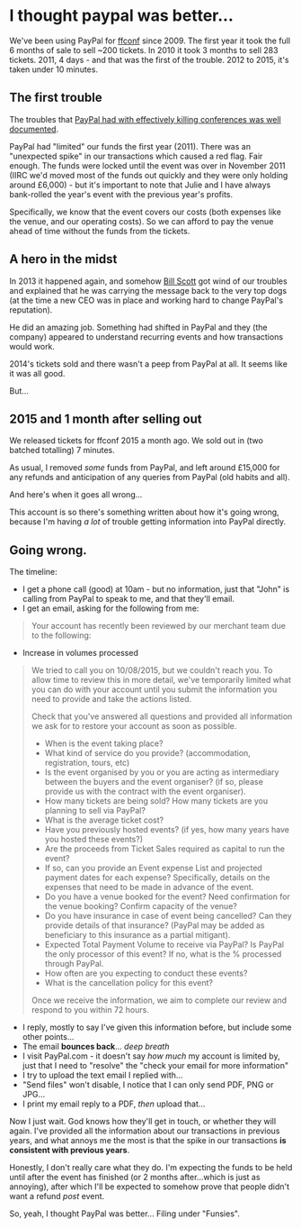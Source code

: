 # I thought paypal was better...

We've been using PayPal for [ffconf](http://ffconf.org) since 2009. The first year it took the full 6 months of sale to sell ~200 tickets. In 2010 it took 3 months to sell 283 tickets. 2011, 4 days - and that was the first of the trouble. 2012 to 2015, it's taken under 10 minutes.

<!--more-->

## The first trouble

The troubles that [PayPal had with effectively killing conferences was well documented](http://www.creativebloq.com/netmag/burned-paypal-9126093).

PayPal had "limited" our funds the first year (2011). There was an "unexpected spike" in our transactions which caused a red flag. Fair enough. The funds were locked until the event was over in November 2011 (IIRC we'd moved most of the funds out quickly and they were only holding around £6,000) - but it's important to note that Julie and I have always bank-rolled the year's event with the previous year's profits.

Specifically, we know that the event covers our costs (both expenses like the venue, and our operating costs). So we can afford to pay the venue ahead of time without the funds from the tickets.

## A hero in the midst

In 2013 it happened again, and somehow [Bill Scott](https://twitter.com/billwscott) got wind of our troubles and explained that he was carrying the message back to the very top dogs (at the time a new CEO was in place and working hard to change PayPal's reputation).

He did an amazing job. Something had shifted in PayPal and they (the company) appeared to understand recurring events and how transactions would work.

2014's tickets sold and there wasn't a peep from PayPal at all. It seems like it was all good.

But...

## 2015 and 1 month after selling out

We released tickets for ffconf 2015 a month ago. We sold out in (two batched totalling) 7 minutes.

As usual, I removed *some* funds from PayPal, and left around £15,000 for any refunds and anticipation of any queries from PayPal (old habits and all).

And here's when it goes all wrong...

This account is so there's something written about how it's going wrong, because I'm having *a lot* of trouble getting information into PayPal directly.

## Going wrong.

The timeline:

- I get a phone call (good) at 10am - but no information, just that "John" is calling from PayPal to speak to me, and that they'll email.
- I get an email, asking for the following from me:

> Your account has recently been reviewed by our merchant team due to the following:
 - Increase in volumes processed
>
> We tried to call you on 10/08/2015, but we couldn't reach you. To allow time to review this in more detail, we've temporarily limited what you can do with your account until you submit the information you need to provide and take the actions listed.
>
> Check that you've answered all questions and provided all information we ask for to restore your account as soon as possible.
>
> - When is the event taking place?
> - What kind of service do you provide? (accommodation, registration, tours, etc)
> - Is the event organised by you or you are acting as intermediary between the buyers and the event organiser? (if so, please provide us with the contract with the event organiser).
> - How many tickets are being sold? How many tickets are you planning to sell via PayPal?
> - What is the average ticket cost?
> - Have you previously hosted events? (if yes, how many years have you hosted these events?)
> - Are the proceeds from Ticket Sales required as capital to run the event?
> - If so, can you provide an Event expense List and projected payment dates for each expense? Specifically, details on the expenses that need to be made in advance of the event.
> - Do you have a venue booked for the event? Need confirmation for the venue booking? Confirm capacity of the venue?
> - Do you have insurance in case of event being cancelled? Can they provide details of that insurance? (PayPal may be added as beneficiary to this insurance as a partial mitigant).
> - Expected Total Payment Volume to receive via PayPal? Is PayPal the only processor of this event? If no, what is the % processed through PayPal.
> - How often are you expecting to conduct these events?
> - What is the cancellation policy for this event?
>
> Once we receive the information, we aim to complete our review and respond to you within 72 hours.

- I reply, mostly to say I've given this information before, but include some other points...
- The email **bounces back**... *deep breath*
- I visit PayPal.com - it doesn't say *how much* my account is limited by, just that I need to "resolve" the "check your email for more information"
- I try to upload the text email I replied with...
- "Send files" won't disable, I notice that I can only send PDF, PNG or JPG...
- I print my email reply to a PDF, *then* upload that...

Now I just wait. God knows how they'll get in touch, or whether they will again. I've provided all the information about our transactions in previous years, and what annoys me the most is that the spike in our transactions **is consistent with previous years**.

Honestly, I don't really care what they do. I'm expecting the funds to be held until after the event has finished (or 2 months after...which is just as annoying), after which I'll be expected to somehow prove that people didn't want a refund *post* event.

So, yeah, I thought PayPal was better... Filing under "Funsies".